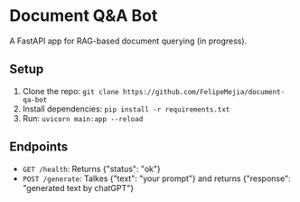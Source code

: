# Document Q&A Bot

A FastAPI app for RAG-based document querying (in progress).

## Setup

1. Clone the repo: `git clone https://github.com/FelipeMejia/document-qa-bot`
2. Install dependencies: `pip install -r requirements.txt`
3. Run: `uvicorn main:app --reload`

## Endpoints

- `GET /health`: Returns {"status": "ok"}
- `POST /generate`: Talkes {"text": "your prompt"} and returns {"response": "generated text by chatGPT"}
